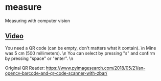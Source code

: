 # measure
Measuring with computer vision

<a href="https://www.instagram.com/p/CI3IEgtps7a/">Video</a>
----
You need a QR code (can be empty, don't matters what it contain). \n
Mine was 5 cm (500 millimeters). \n
You can select by pressing "s" and confirm by pressing "space" or "enter". \n

Original QR Reader: https://www.pyimagesearch.com/2018/05/21/an-opencv-barcode-and-qr-code-scanner-with-zbar/
